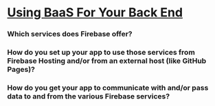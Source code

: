 # [Using BaaS For Your Back End][def]

### Which services does Firebase offer?

### How do you set up your app to use those services from Firebase Hosting and/or from an external host (like GitHub Pages)?

### How do you get your app to communicate with and/or pass data to and from the various Firebase services?



[def]: https://www.theodinproject.com/lessons/javascript-using-baas-for-your-back-end#knowledge-check